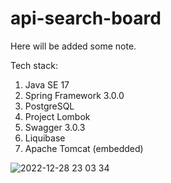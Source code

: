 # api-search-board

Here will be added some note.

Tech stack:
1. Java SE 17
2. Spring Framework 3.0.0
3. PostgreSQL
4. Project Lombok
5. Swagger 3.0.3
6. Liquibase 
7. Apache Tomcat (embedded)


![2022-12-28 23 03 34](https://user-images.githubusercontent.com/72036166/209866320-771093f2-158b-40fc-927b-96d604ddeb89.jpg)

